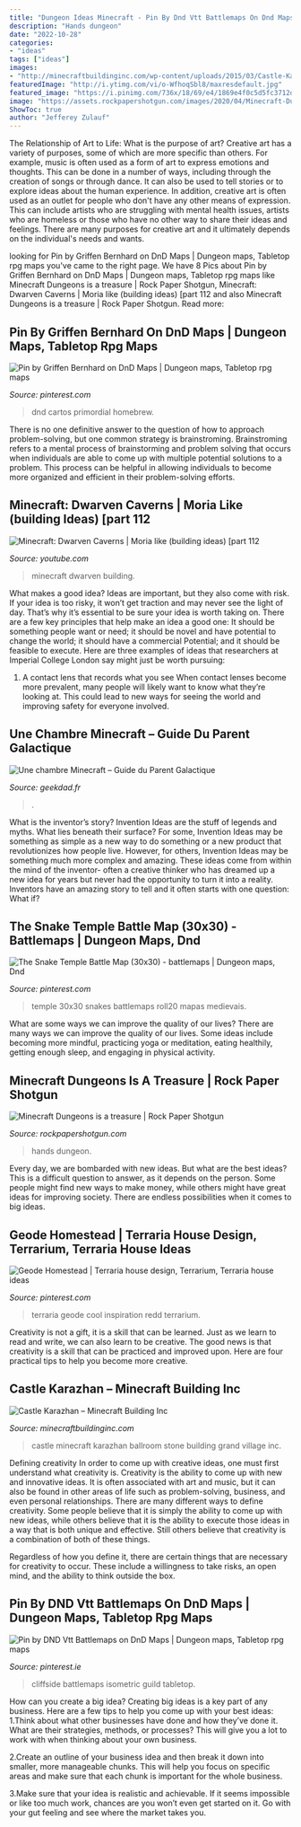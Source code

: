 ```yaml
---
title: "Dungeon Ideas Minecraft - Pin By Dnd Vtt Battlemaps On Dnd Maps"
description: "Hands dungeon"
date: "2022-10-28"
categories:
- "ideas"
tags: ["ideas"]
images:
- "http://minecraftbuildinginc.com/wp-content/uploads/2015/03/Castle-Karazhan-minecraft-building-ideas-stone-wall-village-the-grand-ballroom.jpg"
featuredImage: "http://i.ytimg.com/vi/o-WfhoqSbl8/maxresdefault.jpg"
featured_image: "https://i.pinimg.com/736x/18/69/e4/1869e4f0c5d5fc3712d079ce60e869af.jpg"
image: "https://assets.rockpapershotgun.com/images/2020/04/Minecraft-Dungeions-preview-1.jpg"
ShowToc: true
author: "Jefferey Zulauf"
---
```



The Relationship of Art to Life: What is the purpose of art?
Creative art has a variety of purposes, some of which are more specific than others. For example, music is often used as a form of art to express emotions and thoughts. This can be done in a number of ways, including through the creation of songs or through dance. It can also be used to tell stories or to explore ideas about the human experience. In addition, creative art is often used as an outlet for people who don't have any other means of expression. This can include artists who are struggling with mental health issues, artists who are homeless or those who have no other way to share their ideas and feelings. There are many purposes for creative art and it ultimately depends on the individual's needs and wants.

	

		
looking for Pin by Griffen Bernhard on DnD Maps | Dungeon maps, Tabletop rpg maps you've came to the right page. We have 8 Pics about Pin by Griffen Bernhard on DnD Maps | Dungeon maps, Tabletop rpg maps like Minecraft Dungeons is a treasure | Rock Paper Shotgun, Minecraft: Dwarven Caverns | Moria like (building ideas) [part 112 and also Minecraft Dungeons is a treasure | Rock Paper Shotgun. Read more:
		
    
## Pin By Griffen Bernhard On DnD Maps | Dungeon Maps, Tabletop Rpg Maps

<img loading=lazy src="https://i.pinimg.com/736x/03/dc/ef/03dcef524f0d46be03bdc05b3af6b8fd.jpg" onerror="this.onerror=null;this.src='https://tse1.mm.bing.net/th?id=OIP.4W3AOLexa1t5LBkZLdOQAgHaJl&amp;pid=15.1';" alt="Pin by Griffen Bernhard on DnD Maps | Dungeon maps, Tabletop rpg maps">

_Source: pinterest.com_

>dnd cartos primordial homebrew. 

	

There is no one definitive answer to the question of how to approach problem-solving, but one common strategy is brainstroming. Brainstroming refers to a mental process of brainstorming and problem solving that occurs when individuals are able to come up with multiple potential solutions to a problem. This process can be helpful in allowing individuals to become more organized and efficient in their problem-solving efforts.

    
## Minecraft: Dwarven Caverns | Moria Like (building Ideas) [part 112

<img loading=lazy src="http://i.ytimg.com/vi/o-WfhoqSbl8/maxresdefault.jpg" onerror="this.onerror=null;this.src='https://tse2.mm.bing.net/th?id=OIP.i5mxrzUoN_uwA6VtNaqpdwHaEK&amp;pid=15.1';" alt="Minecraft: Dwarven Caverns | Moria like (building ideas) [part 112">

_Source: youtube.com_

>minecraft dwarven building. 

	

What makes a good idea?
Ideas are important, but they also come with risk. If your idea is too risky, it won’t get traction and may never see the light of day. That’s why it’s essential to be sure your idea is worth taking on. There are a few key principles that help make an idea a good one: It should be something people want or need; it should be novel and have potential to change the world; it should have a commercial Potential; and it should be feasible to execute. Here are three examples of ideas that researchers at Imperial College London say might just be worth pursuing: 
1. A contact lens that records what you see When contact lenses become more prevalent, many people will likely want to know what they’re looking at. This could lead to new ways for seeing the world and improving safety for everyone involved.

    
## Une Chambre Minecraft – Guide Du Parent Galactique

<img loading=lazy src="https://i1.wp.com/www.parentgalactique.fr/wp-content/uploads/2014/08/chambre-minecraft-6.jpg" onerror="this.onerror=null;this.src='https://tse3.mm.bing.net/th?id=OIP.Pfx1W7fi_Wq_L-KjDfJJOwHaEK&amp;pid=15.1';" alt="Une chambre Minecraft – Guide du Parent Galactique">

_Source: geekdad.fr_

>. 

	

What is the inventor’s story?
Invention Ideas are the stuff of legends and myths. What lies beneath their surface? For some, Invention Ideas may be something as simple as a new way to do something or a new product that revolutionizes how people live. However, for others, Invention Ideas may be something much more complex and amazing. These ideas come from within the mind of the inventor- often a creative thinker who has dreamed up a new idea for years but never had the opportunity to turn it into a reality. Inventors have an amazing story to tell and it often starts with one question: What if?

    
## The Snake Temple Battle Map (30x30) - Battlemaps | Dungeon Maps, Dnd

<img loading=lazy src="https://i.pinimg.com/736x/d6/76/dd/d676dd16e91870ac63cbce3002055ac0.jpg" onerror="this.onerror=null;this.src='https://tse4.mm.bing.net/th?id=OIP.DGM9neKkL_C_RXs83wVFOQHaLH&amp;pid=15.1';" alt="The Snake Temple Battle Map (30x30) - battlemaps | Dungeon maps, Dnd">

_Source: pinterest.com_

>temple 30x30 snakes battlemaps roll20 mapas medievais. 

	

What are some ways we can improve the quality of our lives?
There are many ways we can improve the quality of our lives. Some ideas include becoming more mindful, practicing yoga or meditation, eating healthily, getting enough sleep, and engaging in physical activity.

    
## Minecraft Dungeons Is A Treasure | Rock Paper Shotgun

<img loading=lazy src="https://assets.rockpapershotgun.com/images/2020/04/Minecraft-Dungeions-preview-1.jpg" onerror="this.onerror=null;this.src='https://tse3.mm.bing.net/th?id=OIP.4tu0kgC1-8f80Zmud19ENgHaEK&amp;pid=15.1';" alt="Minecraft Dungeons is a treasure | Rock Paper Shotgun">

_Source: rockpapershotgun.com_

>hands dungeon. 

	

Every day, we are bombarded with new ideas. But what are the best ideas? This is a difficult question to answer, as it depends on the person. Some people might find new ways to make money, while others might have great ideas for improving society. There are endless possibilities when it comes to big ideas.

    
## Geode Homestead | Terraria House Design, Terrarium, Terraria House Ideas

<img loading=lazy src="https://i.pinimg.com/736x/d0/db/59/d0db5954e738d94b8f3d58dea3f218a3.jpg" onerror="this.onerror=null;this.src='https://tse1.mm.bing.net/th?id=OIP.HVH8ZDm2bZRQtM7NMIASMgHaG5&amp;pid=15.1';" alt="Geode Homestead | Terraria house design, Terrarium, Terraria house ideas">

_Source: pinterest.com_

>terraria geode cool inspiration redd terrarium. 

	

Creativity is not a gift, it is a skill that can be learned. Just as we learn to read and write, we can also learn to be creative. The good news is that creativity is a skill that can be practiced and improved upon. Here are four practical tips to help you become more creative.

    
## Castle Karazhan – Minecraft Building Inc

<img loading=lazy src="http://minecraftbuildinginc.com/wp-content/uploads/2015/03/Castle-Karazhan-minecraft-building-ideas-stone-wall-village-the-grand-ballroom.jpg" onerror="this.onerror=null;this.src='https://tse4.mm.bing.net/th?id=OIP.KhjXjMXHibqGrKAmg86nhQHaEK&amp;pid=15.1';" alt="Castle Karazhan – Minecraft Building Inc">

_Source: minecraftbuildinginc.com_

>castle minecraft karazhan ballroom stone building grand village inc. 

	

Defining creativity
In order to come up with creative ideas, one must first understand what creativity is. Creativity is the ability to come up with new and innovative ideas. It is often associated with art and music, but it can also be found in other areas of life such as problem-solving, business, and even personal relationships.
There are many different ways to define creativity. Some people believe that it is simply the ability to come up with new ideas, while others believe that it is the ability to execute those ideas in a way that is both unique and effective. Still others believe that creativity is a combination of both of these things.

Regardless of how you define it, there are certain things that are necessary for creativity to occur. These include a willingness to take risks, an open mind, and the ability to think outside the box.

    
## Pin By DND Vtt Battlemaps On DnD Maps | Dungeon Maps, Tabletop Rpg Maps

<img loading=lazy src="https://i.pinimg.com/736x/18/69/e4/1869e4f0c5d5fc3712d079ce60e869af.jpg" onerror="this.onerror=null;this.src='https://tse4.mm.bing.net/th?id=OIP.-1EAWXCYe4oIaAnP_g2_RQHaGx&amp;pid=15.1';" alt="Pin by DND Vtt Battlemaps on DnD Maps | Dungeon maps, Tabletop rpg maps">

_Source: pinterest.ie_

>cliffside battlemaps isometric guild tabletop. 

	

How can you create a big idea?
Creating big ideas is a key part of any business. Here are a few tips to help you come up with your best ideas:
1.Think about what other businesses have done and how they’ve done it. What are their strategies, methods, or processes? This will give you a lot to work with when thinking about your own business.

2.Create an outline of your business idea and then break it down into smaller, more manageable chunks. This will help you focus on specific areas and make sure that each chunk is important for the whole business.

3.Make sure that your idea is realistic and achievable. If it seems impossible or like too much work, chances are you won’t even get started on it. Go with your gut feeling and see where the market takes you.


